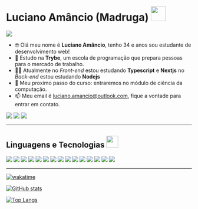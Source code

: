 # Luciano Amâncio (**Madruga**) <img src="https://media.giphy.com/media/hvRJCLFzcasrR4ia7z/giphy.gif" width="40px">

![](https://komarev.com/ghpvc/?username=madruga665&color=fd418d)

- 🤓️ Olá meu nome é **Luciano Amâncio**, tenho 34 e anos sou estudante de desenvolvimento web!
- 💚️ Estudo na **Trybe**, um escola de programação que prepara pessoas para o mercado de trabalho.
- 👨‍💻️ Atualmente no *Front-end* estou estudando **Typescript** e **Nextjs** no *Back-end* estou estudando **Nodejs**
- 🌝️ Meu proximo passo do curso: entraremos no módulo de ciência da computação.
- 📫 Meu email é luciano.amancio@outlook.com, fique a vontade para entrar em contato.

[<img src="https://img.shields.io/badge/linkedin-%230077B5.svg?&style=for-the-badge&logo=linkedin&logoColor=white" />](https://www.linkedin.com/in/luciano-amâncio/)
[<img src="https://img.shields.io/badge/instagram-%23E4405F.svg?&style=for-the-badge&logo=instagram&logoColor=white">](https://www.instagram.com/madruga665/) 
[<img src="https://img.shields.io/badge/portifolio-%237159?&style=for-the-badge&logo=github">](https://madruga665.vercel.app/)

---
## **Linguagens e Tecnologias** <img src = "https://media2.giphy.com/media/QssGEmpkyEOhBCb7e1/giphy.gif?cid=ecf05e47a0n3gi1bfqntqmob8g9aid1oyj2wr3ds3mg700bl&rid=giphy.gif" width="32px"> 

<div aling="left">
  <img src="https://img.shields.io/badge/windows-4169e1.svg?&style=for-the-badge&logo=windows&logoColor=white" />
    <img src="https://img.shields.io/badge/linux-dd4814.svg?&style=for-the-badge&logo=ubuntu&logoColor=white" />
  <img src="https://img.shields.io/badge/git-F1502F.svg?&style=for-the-badge&logo=git&logoColor=white" />
  <img src="https://img.shields.io/badge/github-211F1F.svg?&style=for-the-badge&logo=github&logoColor=white" />
  <img src="https://img.shields.io/badge/html-F1502F.svg?&style=for-the-badge&logo=html5&logoColor=white" />
  <img src="https://img.shields.io/badge/css-2965f1.svg?&style=for-the-badge&logo=css3&logoColor=white" />
  <img src="https://img.shields.io/badge/javascript-F0DB4F.svg?&style=for-the-badge&logo=javascript&logoColor=323330" />
  <img src="https://img.shields.io/badge/react-61DBFB.svg?&style=for-the-badge&logo=react&logoColor=323330" />
  <img src="https://img.shields.io/badge/redux-764abc.svg?&style=for-the-badge&logo=redux&logoColor=white" />
  <img src="https://img.shields.io/badge/tailwind-61DBFB.svg?&style=for-the-badge&logo=tailwindcss&logoColor=black" />
  <img src="https://img.shields.io/badge/styled--components-D57F77.svg?&style=for-the-badge&logo=styled-components&logoColor=white" />
    <img src="https://img.shields.io/badge/bootstrap-7952B4.svg?&style=for-the-badge&logo=bootstrap&logoColor=white" />
  <img src="https://img.shields.io/badge/MySQL-00758F.svg?&style=for-the-badge&logo=MySQL&logoColor=white" />
  <img src="https://img.shields.io/badge/Mongodb-3FA037.svg?&style=for-the-badge&logo=mongodb&logoColor=white" />
  <img src="https://img.shields.io/badge/Nodejs-339933.svg?&style=for-the-badge&logo=node.js&logoColor=white" />
</div>

---
[![wakatime](https://wakatime.com/badge/user/aa5f2a22-7fee-4dc5-b2ac-34791cf3e1ee.svg)](https://wakatime.com/@aa5f2a22-7fee-4dc5-b2ac-34791cf3e1ee)

[![GitHub stats](https://github-readme-stats.vercel.app/api?username=madruga665&show_icons=true&theme=radical)](https://github.com/anuraghazra/github-readme-stats)

[![Top Langs](https://github-readme-stats.vercel.app/api/top-langs/?username=madruga665&theme=radical)](https://github.com/anuraghazra/github-readme-stats)

